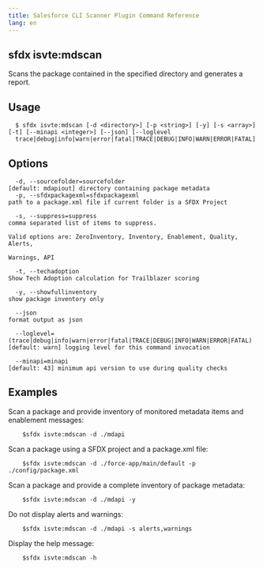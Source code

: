 ```yaml
---
title: Salesforce CLI Scanner Plugin Command Reference
lang: en
---
```


## sfdx isvte:mdscan 
Scans the package contained in the specified directory and generates a report.


## Usage 
```
  $ sfdx isvte:mdscan [-d <directory>] [-p <string>] [-y] [-s <array>] [-t] [--minapi <integer>] [--json] [--loglevel 
  trace|debug|info|warn|error|fatal|TRACE|DEBUG|INFO|WARN|ERROR|FATAL]
```
## Options
```
  -d, --sourcefolder=sourcefolder                                                   [default: mdapiout] directory containing package metadata
  -p, --sfdxpackagexml=sfdxpackagexml                                               path to a package.xml file if current folder is a SFDX Project

  -s, --suppress=suppress                                                           comma separated list of items to suppress.
                                                                                    Valid options are: ZeroInventory, Inventory, Enablement, Quality, Alerts, 
                                                                                    Warnings, API

  -t, --techadoption                                                                Show Tech Adoption calculation for Trailblazer scoring

  -y, --showfullinventory                                                           show package inventory only

  --json                                                                            format output as json

  --loglevel=(trace|debug|info|warn|error|fatal|TRACE|DEBUG|INFO|WARN|ERROR|FATAL)  [default: warn] logging level for this command invocation

  --minapi=minapi                                                                   [default: 43] minimum api version to use during quality checks

```

## Examples

  Scan a package and provide inventory of monitored metadata items and enablement messages:
```
  	$sfdx isvte:mdscan -d ./mdapi
```

  Scan a package using a SFDX project and a package.xml file:
```
  	$sfdx isvte:mdscan -d ./force-app/main/default -p ./config/package.xml
```

  Scan a package and provide a complete inventory of package metadata:
```  
  	$sfdx isvte:mdscan -d ./mdapi -y
```

  Do not display alerts and warnings:
```
  	$sfdx isvte:mdscan -d ./mdapi -s alerts,warnings
```

  Display the help message:
```
  	$sfdx isvte:mdscan -h
```

